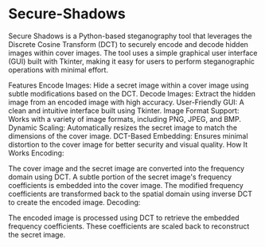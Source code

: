 # Secure-Shadows
Secure Shadows is a Python-based steganography tool that leverages the Discrete Cosine Transform (DCT) to securely encode and decode hidden images within cover images. The tool uses a simple graphical user interface (GUI) built with Tkinter, making it easy for users to perform steganographic operations with minimal effort.

Features
Encode Images: Hide a secret image within a cover image using subtle modifications based on the DCT.
Decode Images: Extract the hidden image from an encoded image with high accuracy.
User-Friendly GUI: A clean and intuitive interface built using Tkinter.
Image Format Support: Works with a variety of image formats, including PNG, JPEG, and BMP.
Dynamic Scaling: Automatically resizes the secret image to match the dimensions of the cover image.
DCT-Based Embedding: Ensures minimal distortion to the cover image for better security and visual quality.
How It Works
Encoding:

The cover image and the secret image are converted into the frequency domain using DCT.
A subtle portion of the secret image's frequency coefficients is embedded into the cover image.
The modified frequency coefficients are transformed back to the spatial domain using inverse DCT to create the encoded image.
Decoding:

The encoded image is processed using DCT to retrieve the embedded frequency coefficients.
These coefficients are scaled back to reconstruct the secret image.






